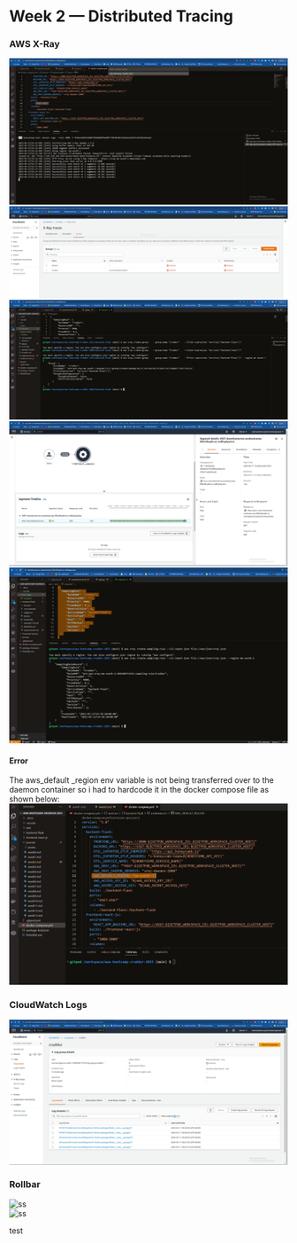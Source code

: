 # Week 2 — Distributed Tracing

### AWS X-Ray   
![ss](https://github.com/Doumham-Armah/aws-bootcamp-cruddur-2023/blob/main/journal/assets/x-ray_segments_proof.PNG)    
![ss](https://github.com/Doumham-Armah/aws-bootcamp-cruddur-2023/blob/main/journal/assets/x-ray%20group_in_aws.PNG)     
![ss](https://github.com/Doumham-Armah/aws-bootcamp-cruddur-2023/blob/main/journal/assets/x-ray%20group.PNG)    
![ss](https://github.com/Doumham-Armah/aws-bootcamp-cruddur-2023/blob/main/journal/assets/trace_proof_aws_console.PNG)    
![ss](https://github.com/Doumham-Armah/aws-bootcamp-cruddur-2023/blob/main/journal/assets/sampling_rule_xray.PNG)   

#### Error
The aws_default _region env variable is not being transferred over to the daemon container so i had to hardcode it in the docker compose file as shown below:    
![ss](https://github.com/Doumham-Armah/aws-bootcamp-cruddur-2023/blob/main/journal/assets/aws_def_region.PNG)    

### CloudWatch Logs    
![ss](https://github.com/Doumham-Armah/aws-bootcamp-cruddur-2023/blob/main/journal/assets/cloudwatch_proof.PNG)    

### Rollbar  
![ss]()    
![ss]()     

test